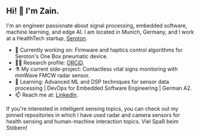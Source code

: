 ## Hi! 👋 I'm Zain.

I'm an engineer passionate about signal processing, embedded software, machine learning, and edge AI. I am located in Munich, Germany, and I work at a HealthTech startup, [Seroton](https://seroton.com/en/).

- 🔭 Currently working on: Firmware and haptics control algorithms for Seroton's One Box pneumatic device.
- 🧑‍🔬 Research profile: [ORCiD](https://orcid.org/0009-0007-4853-8888).
- ⚗️ My current side-project: Contactless vital signs monitoring with mmWave FMCW radar sensor.
- 🌱 Learning: Advanced ML and DSP techniques for sensor data processing | DevOps for Embedded Software Engineering | German A2.
- 📫 Reach me at: [LinkedIn](https://www.linkedin.com/in/zain-amir-zaman/).

If you're interested in intelligent sensing topics, you can check out my pinned repositories in which I have used radar and camera sensors for health sensing and human-machine interaction topics. Viel Spaß beim Stöbern!

<!--
**zainamir-98/zainamir-98** is a ✨ _special_ ✨ repository because its `README.md` (this file) appears on your GitHub profile.

Here are some ideas to get you started:

- 🔭 I’m currently working on ...
- 🌱 I’m currently learning ...
- 👯 I’m looking to collaborate on ...
- 🤔 I’m looking for help with ...
- 💬 Ask me about ...
- 📫 How to reach me: ...
- 😄 Pronouns: ...
- ⚡ Fun fact: ...
-->
